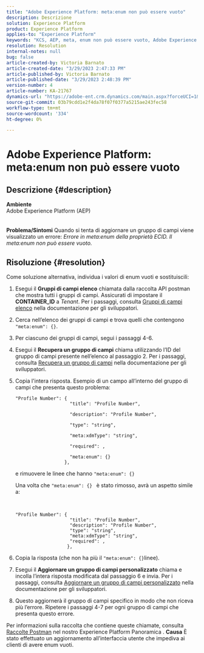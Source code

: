 ```yaml
---
title: "Adobe Experience Platform: meta:enum non può essere vuoto"
description: Descrizione
solution: Experience Platform
product: Experience Platform
applies-to: "Experience Platform"
keywords: "KCS, AEP, meta, enum non può essere vuoto, Adobe Experience Platform, aggiornare gruppi di campi, soluzione alternativa, risoluzione dei problemi"
resolution: Resolution
internal-notes: null
bug: false
article-created-by: Victoria Barnato
article-created-date: "3/29/2023 2:47:33 PM"
article-published-by: Victoria Barnato
article-published-date: "3/29/2023 2:48:39 PM"
version-number: 4
article-number: KA-21767
dynamics-url: "https://adobe-ent.crm.dynamics.com/main.aspx?forceUCI=1&pagetype=entityrecord&etn=knowledgearticle&id=474378a0-40ce-ed11-b597-6045bd006268"
source-git-commit: 03b79cdd1e2f4da78f07f0377a5215ae243fec58
workflow-type: tm+mt
source-wordcount: '334'
ht-degree: 0%

---
```


# Adobe Experience Platform: meta:enum non può essere vuoto

## Descrizione {#description}

<b>Ambiente</b><br>Adobe Experience Platform (AEP)<br><br><br><b>Problema/Sintomi</b>
Quando si tenta di aggiornare un gruppo di campi viene visualizzato un errore: *Errore in meta:enum della proprietà ECID. Il meta:enum non può essere vuoto.*


## Risoluzione {#resolution}


Come soluzione alternativa, individua i valori di enum vuoti e sostituiscili:

1. Esegui il <b>Gruppi di campi elenco</b> chiamata dalla raccolta API postman che mostra tutti i gruppi di campi. Assicurati di impostare il <b>CONTAINER_ID</b> a *Tenant*. Per i passaggi, consulta [Gruppi di campi elenco](https://developer.adobe.com/experience-platform-apis/references/schema-registry/#tag/Field-groups/operation/listFieldGroups) nella documentazione per gli sviluppatori.
2. Cerca nell’elenco dei gruppi di campi e trova quelli che contengono `"meta:enum": {}`.
3. Per ciascuno dei gruppi di campi, segui i passaggi 4-6.
4. Esegui il <b>Recupera un gruppo di campi</b> chiama utilizzando l’ID del gruppo di campi presente nell’elenco al passaggio 2. Per i passaggi, consulta [Recupera un gruppo di campi](https://developer.adobe.com/experience-platform-apis/references/schema-registry/#tag/Field-groups/operation/retrieveFieldGroup) nella documentazione per gli sviluppatori.
5. Copia l&#39;intera risposta. Esempio di un campo all’interno del gruppo di campi che presenta questo problema:




   ```clike
   "Profile Number": { 
                       "title": "Profile Number",                                     
                       "description": "Profile Number",                                    
                       "type": "string",                                     
                       "meta:xdmType": "string",                                    
                       "required": ,                                    
                       "meta:enum": {}                               
                     },
   ```



   e rimuovere le linee che hanno `"meta:enum": {}`



   Una volta che `"meta:enum": {} ` è stato rimosso, avrà un aspetto simile a:

    

   ```clike
   "Profile Number": {
                       "title": "Profile Number",
                       "description": "Profile Number",
                       "type": "string",
                       "meta:xdmType": "string",
                       "required": ,
                      },
   ```
6. Copia la risposta (che non ha più il `"meta:enum": {}`linee).
7. Esegui il <b>Aggiornare un gruppo di campi personalizzato</b> chiama e incolla l’intera risposta modificata dal passaggio 6 e invia. Per i passaggi, consulta [Aggiornare un gruppo di campi personalizzato](https://developer.adobe.com/experience-platform-apis/references/schema-registry/#tag/Field-groups/operation/patchFieldGroup) nella documentazione per gli sviluppatori.
8. Questo aggiornerà il gruppo di campi specifico in modo che non riceva più l’errore. Ripetere i passaggi 4-7 per ogni gruppo di campi che presenta questo errore.


Per informazioni sulla raccolta che contiene queste chiamate, consulta [Raccolte Postman](https://experienceleague.adobe.com/docs/experience-platform/landing/platform-apis/postman.html?lang=en#collections) nel nostro Experience Platform Panoramica .
<b>Causa</b>
È stato effettuato un aggiornamento all’interfaccia utente che impediva ai clienti di avere enum vuoti.

